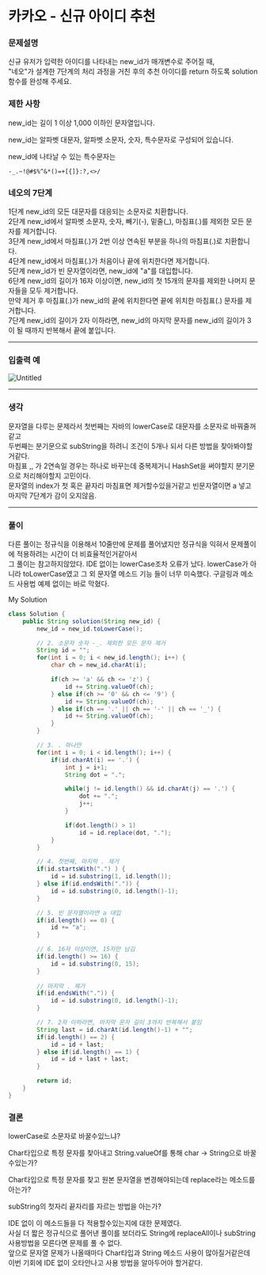 # 카카오 - 신규 아이디 추천

### **문제설명**

신규 유저가 입력한 아이디를 나타내는 new_id가 매개변수로 주어질 때,   
"네오"가 설계한 7단계의 처리 과정을 거친 후의 추천 아이디를 return 하도록 solution 함수를 완성해 주세요.

### 제한 사항

new_id는 길이 1 이상 1,000 이하인 문자열입니다.

new_id는 알파벳 대문자, 알파벳 소문자, 숫자, 특수문자로 구성되어 있습니다.

new_id에 나타날 수 있는 특수문자는

```
-_.~!@#$%^&*()=+[{]}:?,<>/
```

### 네오의 7단계

1단계 new_id의 모든 대문자를 대응되는 소문자로 치환합니다.     
2단계 new_id에서 알파벳 소문자, 숫자, 빼기(-), 밑줄(_), 마침표(.)를 제외한 모든 문자를 제거합니다.           
3단계 new_id에서 마침표(.)가 2번 이상 연속된 부분을 하나의 마침표(.)로 치환합니다.           
4단계 new_id에서 마침표(.)가 처음이나 끝에 위치한다면 제거합니다.        
5단계 new_id가 빈 문자열이라면, new_id에 "a"를 대입합니다.             
6단계 new_id의 길이가 16자 이상이면, new_id의 첫 15개의 문자를 제외한 나머지 문자들을 모두 제거합니다.         
     만약 제거 후 마침표(.)가 new_id의 끝에 위치한다면 끝에 위치한 마침표(.) 문자를 제거합니다.         
7단계 new_id의 길이가 2자 이하라면, new_id의 마지막 문자를 new_id의 길이가 3이 될 때까지 반복해서 끝에 붙입니다.               
         
---

### 입출력 예
![Untitled](https://user-images.githubusercontent.com/72185011/177045149-5855a103-c6ca-4ca2-91ff-8987ba2bf477.png)

---

### 생각

문자열을 다루는 문제라서 첫번째는 자바의 lowerCase로 대문자를 소문자로 바꿔줄꺼같고   
두번째는 분기문으로 subString을 하려니 조건이 5개나 되서 다른 방법을 찾아봐야할거같다.   
마침표 ,, 가 2연속일 경우는 하나로 바꾸는데 중복제거니 HashSet을 써야할지 분기문으로 처리해야할지 고민이다.   
문자열의 index가 첫 혹은 끝자리 마침표면 제거할수있을거같고 빈문자열이면 a 넣고 마지막 7단계가 감이 오지않음.  

---

### 풀이

다른 풀이는 정규식을 이용해서 10줄만에 문제를 풀어냈지만 정규식을 익혀서 문제풀이에 적용하려는 시간이 더 비효율적인거같아서   
그 풀이는 참고하지않았다. IDE 없이는 lowerCase조차 오류가 났다. lowerCase가 아니라 toLowerCase였고 그 외 문자열 메소드 기능
들이 너무 미숙했다. 구글링과 메소드 사용법 예제 없이는 바로 막혔다.  

My Solution

```java
class Solution {
    public String solution(String new_id) {
   		new_id = new_id.toLowerCase();

		// 2. 소문자 숫자 -_. 제외한 모든 문자 제거 
		String id = "";
		for(int i = 0; i < new_id.length(); i++) {
			char ch = new_id.charAt(i);

			if(ch >= 'a' && ch <= 'z') {
				id += String.valueOf(ch);
			} else if(ch >= '0' && ch <= '9') {
				id += String.valueOf(ch);
			} else if(ch == '.' || ch == '-' || ch == '_') {
				id += String.valueOf(ch);
			}
		}

		// 3. . 하나만 
		for(int i = 0; i < id.length(); i++) {
			if(id.charAt(i) == '.') {
				int j = i+1;
				String dot = ".";

				while(j != id.length() && id.charAt(j) == '.') {
					dot += ".";
					j++;
				}

				if(dot.length() > 1)
					id = id.replace(dot, ".");
			}
		}

		// 4. 첫번째, 마지막 . 제거
		if(id.startsWith(".") ) {
			id = id.substring(1, id.length());
		} else if(id.endsWith(".")) {
			id = id.substring(0, id.length()-1);
		}

		// 5. 빈 문자열이라면 a 대입 
		if(id.length() == 0) {
			id += "a";
		}

		// 6. 16자 이상이면, 15자만 남김 
		if(id.length() >= 16) {
			id = id.substring(0, 15);
		}
        
		// 마지막 . 제거 
		if(id.endsWith(".")) {
			id = id.substring(0, id.length()-1);
		}

		// 7. 2자 이하라면, 마지막 문자 길이 3까지 반복해서 붙임 
		String last = id.charAt(id.length()-1) + "";
		if(id.length() == 2) {
			id = id + last;
		} else if(id.length() == 1) {
			id = id + last + last;
		}

		return id;
    }
}
```

### 결론

lowerCase로 소문자로 바꿀수있느냐?  

Char타입으로 특정 문자를 찾아내고 String.valueOf를 통해 char → String으로 바꿀수있는가?  

Char타입으로 특정 문자를 찾고 원본 문자열을 변경해야되는데 replace라는 메소드를 아는가?  

subString의 첫자리 끝자리를 자르는 방법을 아는가?

IDE 없이 이 메소드들을 다 적용할수있는지에 대한 문제였다.   
사실 더 짧은 정규식으로 풀어낸 풀이를 보더라도 String에 replaceAll이나 subString 사용방법을 모른다면 문제를 풀 수 없다.   
앞으로 문자열 문제가 나올때마다 Char타입과 String 메소드 사용이 많아질거같은데 이번 기회에 IDE 없이 오타안나고 사용 방법을 알아두어야 할거같다.  

